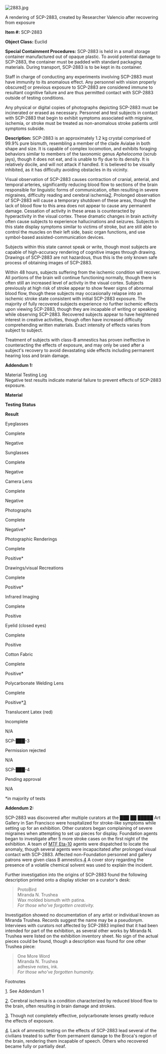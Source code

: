 ![2883.jpg](http://scp-wiki.wdfiles.com/local--files/scp-2883/2883.jpg)

A rendering of SCP-2883, created by Researcher Valencio after recovering from exposure

**Item #:** SCP-2883

**Object Class:** Euclid

**Special Containment Procedures:** SCP-2883 is held in a small storage container manufactured out of opaque plastic. To avoid potential damage to SCP-2883, the container must be padded with standard packaging materials. During transport, SCP-2883 is to be kept in its container.

Staff in charge of conducting any experiments involving SCP-2883 must have immunity to its anomalous effect. Any personnel with vision properly obscured[1](javascript:;) or previous exposure to SCP-2883 are considered immune to resultant cognitive failure and are thus permitted contact with SCP-2883 outside of testing conditions.

Any physical or digital copies of photographs depicting SCP-2883 must be incinerated or erased as necessary. Personnel and test subjects in contact with SCP-2883 that begin to exhibit symptoms associated with migraine, ischemia, or stroke must be treated as non-anomalous stroke patients until symptoms subside.

**Description:** SCP-2883 is an approximately 1.2 kg crystal comprised of 99.9% pure bismuth, resembling a member of the clade Avialae in both shape and size. It is capable of complex locomotion, and exhibits foraging behaviors similar to members of the taxonomic genus _Aphelocoma_ (scrub jays), though it does not eat, and is unable to fly due to its density. It is relatively docile, and will not attack if handled. It is believed to be visually inhibited, as it has difficulty avoiding obstacles in its vicinity.

Visual observation of SCP-2883 causes contraction of cranial, anterial, and temporal arteries, significantly reducing blood flow to sections of the brain responsible for linguistic forms of communication, often resulting in severe migraines, difficulty reading and cerebral ischemia[2](javascript:;). Prolonged observation of SCP-2883 will cause a temporary shutdown of these areas, though the lack of blood flow to this area does not appear to cause any permanent damage. Cessation of activity in these areas is counteracted by hyperactivity in the visual cortex. These dramatic changes in brain activity often cause subjects to experience hallucinations and seizures. Subjects in this state display symptoms similar to victims of stroke, but are still able to control the muscles on their left side, basic organ functions, and use symbol-based assisted-communication devices.

Subjects within this state cannot speak or write, though most subjects are capable of high-accuracy rendering of cognitive images through drawing. Drawings of SCP-2883 are not hazardous, thus this is the only known safe process of obtaining images of SCP-2883.

Within 48 hours, subjects suffering from the ischemic condition will recover. All portions of the brain will continue functioning normally, though there is often still an increased level of activity in the visual cortex. Subjects previously at high risk of stroke appear to show fewer signs of abnormal blood flow, though these subjects may occasionally relapse into an ischemic stroke state consistent with initial SCP-2883 exposure. The majority of fully recovered subjects experience no further ischemic effects upon viewing SCP-2883, though they are incapable of writing or speaking while observing SCP-2883. Recovered subjects appear to have heightened interest in creative activities, though often have increased difficulty comprehending written materials. Exact intensity of effects varies from subject to subject.

Treatment of subjects with class-B amnestics has proven ineffective in counteracting the effects of exposure, and may only be used after a subject's recovery to avoid devastating side effects including permanent hearing loss and brain damage.

**Addendum 1:**

Material Testing Log  
Negative test results indicate material failure to prevent effects of SCP-2883 exposure.  

**Material**

**Testing Status**

**Result**

Eyeglasses

Complete

Negative

Sunglasses

Complete

Negative

Camera Lens

Complete

Negative

Photographs

Complete

Negative\*

Photographic Renderings

Complete

Positive\*

Drawings/visual Recreations

Complete

Positive\*

Infrared Imaging

Complete

Positive

Eyelid (closed eyes)

Complete

Positive

Cotton Fabric

Complete

Positive\*

Polycarbonate Welding Lens

Complete

Positive\*[3](javascript:;)

Translucent Latex (red)

Incomplete

N/A

SCP-███-3

Permission rejected

N/A

SCP-███-4

Pending approval

N/A

\*in majority of tests

**Addendum 2:**

SCP-2883 was discovered after multiple curators at the ███ ██ █████ Art Gallery in San Francisco were hospitalized for stroke-like symptoms while setting up for an exhibition. Other curators began complaining of severe migraines when attempting to set up pieces for display. Foundation agents began to investigate after 5 more stroke cases on the first night of the exhibition. A team of [MTF Eta-10](/task-forces#eta-10) agents were dispatched to locate the anomaly, though several agents were incapacitated after prolonged visual contact with SCP-2883. Affected non-Foundation personnel and gallery patrons were given class B amnestics.[4](javascript:;) A cover story regarding the presence of a volatile chemical solvent was used to explain the incident.

Further investigation into the origins of SCP-2883 found the following description printed onto a display sticker on a curator's desk:

> ProtoBird  
> Miranda N. Trushea  
> Wax molded bismuth with patina.  
> _For those who've forgotten creativity._

Investigation showed no documentation of any artist or individual known as Miranda Trushea. Records suggest the name may be a pseudonym. Interviews with curators not affected by SCP-2883 implied that it had been intended for part of the exhibition, as several other works by Miranda N. Trushea were listed on the exhibition inventory sheet. No sign of the actual pieces could be found, though a description was found for one other Trushea piece:

> One More Word  
> Miranda N. Trushea  
> adhesive notes, ink.  
> _For those who've forgotten humanity._

Footnotes

[1](javascript:;). See Addendum 1

[2](javascript:;). Cerebral ischemia is a condition characterized by reduced blood flow to the brain, often resulting in brain damage and strokes.

[3](javascript:;). Though not completely effective, polycarbonate lenses greatly reduce the effects of exposure.

[4](javascript:;). Lack of amnestic testing on the effects of SCP-2883 lead several of the civilians treated to suffer from permanent damage to the Broca's region of the brain, rendering them incapable of speech. Others who recovered became fully or partially deaf.